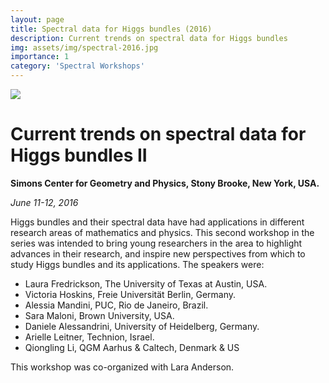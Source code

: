 ```yaml
---
layout: page
title: Spectral data for Higgs bundles (2016)
description: Current trends on spectral data for Higgs bundles
img: assets/img/spectral-2016.jpg
importance: 1
category: 'Spectral Workshops'
---
```


![]({{site.baseurl}}/assets/img/spectral-2016.jpg)

# Current trends on spectral data for Higgs bundles II

**Simons Center for Geometry and Physics, Stony Brooke, New York, USA.**

*June 11-12, 2016*

Higgs bundles and their spectral data have had applications in different research areas of mathematics and physics. This second  workshop in the series was intended to bring young researchers in the area to highlight advances in their research, and inspire new perspectives from which to study Higgs bundles and its applications. The speakers were:

* Laura Fredrickson, The University of Texas at Austin, USA.
* Victoria Hoskins, Freie Universität Berlin, Germany.
* Alessia Mandini, PUC, Rio de Janeiro, Brazil.
* Sara Maloni, Brown University, USA.
* Daniele Alessandrini, University of Heidelberg, Germany.
* Arielle Leitner, Technion, Israel.
* Qiongling Li, QGM Aarhus & Caltech, Denmark & US

This workshop was co-organized with Lara Anderson.